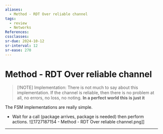 ```yaml
---
aliases:
  - Method - RDT Over reliable channel
tags:
  - review
  - Networks
References: 
cssclasses:
sr-due: 2024-10-12
sr-interval: 12
sr-ease: 270
---
```

# Method - RDT Over reliable channel

> [!NOTE] Implementation:
>  There is not much to say about this implementation. If the channel is reliable, then there is no problem at all, no errors, no loss, no noting. 
>  **In a perfect world this is just it** 

The FSM implementations are really simple. 
+ Wait for a call (package arrives, package is needed) then perform actions.
![[1727187154 - Method - RDT Over reliable channel.png]]
***
